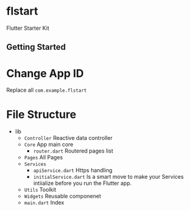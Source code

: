 # flstart

Flutter Starter Kit

## Getting Started

# Change App ID
Replace all `com.example.flstart`

# File Structure
- lib
    - `Controller` Reactive data controller
    - `Core` App main core
        - `router.dart` Routered pages list
    - `Pages` All Pages
    - `Services`
        - `apiService.dart` Https handling
        - `initialService.dart` Is a smart move to make your Services intiialize before you run the Flutter app.
    - `Utils` Toolkit
    - `Widgets` Reusable componenet
    - `main.dart` Index

